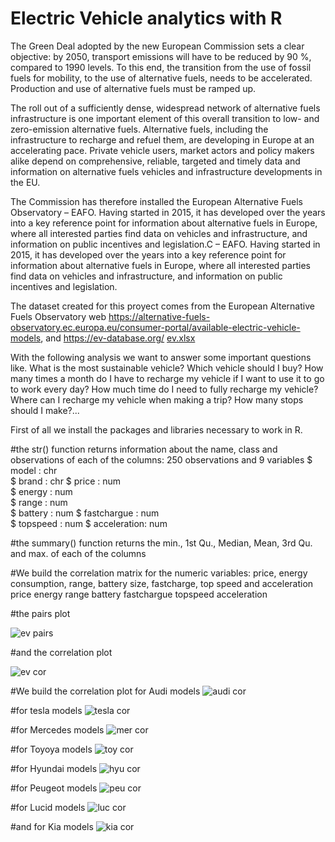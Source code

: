 # Electric Vehicle analytics with R

The Green Deal adopted by the new European Commission sets a clear objective: by 2050, transport emissions will have to be reduced by 90 %, compared to 1990 levels. To this end, the transition from the use of fossil fuels for mobility, to the use of alternative fuels, needs to be accelerated. Production and use of alternative fuels must be ramped up.

The roll out of a sufficiently dense, widespread network of alternative fuels infrastructure is one important element of this overall transition to low- and zero-emission alternative fuels. Alternative fuels, including the infrastructure to recharge and refuel them, are developing in Europe at an accelerating pace. Private vehicle users, market actors and policy makers alike depend on comprehensive, reliable, targeted and timely data and information on alternative fuels vehicles and infrastructure developments in the EU.

The Commission has therefore installed the European Alternative Fuels Observatory – EAFO. Having started in 2015, it has developed over the years into a key reference point for information about alternative fuels in Europe, where all interested parties find data on vehicles and infrastructure, and information on public incentives and legislation.C – EAFO. Having started in 2015, it has developed over the years into a key reference point for information about alternative fuels in Europe, where all interested parties find data on vehicles and infrastructure, and information on public incentives and legislation.

The dataset created for this proyect comes from the European Alternative Fuels Observatory web https://alternative-fuels-observatory.ec.europa.eu/consumer-portal/available-electric-vehicle-models, and https://ev-database.org/ 
[ev.xlsx](https://github.com/begoescrig/EV-analytics-with-R/files/9820701/ev.xlsx)

With the following analysis we want to answer some important questions like. What is the most sustainable vehicle? Which vehicle should I buy? How many times a month do I have to recharge my vehicle if I want to use it to go to work every day? How much time do I need to fully recharge my vehicle? Where can I recharge my vehicle when making a trip? How many stops should I make?...

First of all we install the packages and libraries necessary to work in R.

#the str() function returns information about the name, class and observations of each of the columns:
250 observations and 9 variables
$ model       : chr  
$ brand       : chr 
$ price       : num  
$ energy      : num  
$ range       : num  
$ battery     : num 
$ fastchargue : num  
$ topspeed    : num 
$ acceleration: num  

#the summary() function returns the min., 1st Qu., Median, Mean, 3rd Qu. and max. of each of the columns

#We build the correlation matrix for the numeric variables: price, energy consumption, range, battery size, fastcharge,  top speed and acceleration
price energy  range battery fastchargue topspeed acceleration

#the pairs plot

![ev pairs](https://user-images.githubusercontent.com/94619879/196699468-94ffdeda-0714-47c1-97b4-7b819a8e3b74.png)

#and the correlation plot

![ev cor](https://user-images.githubusercontent.com/94619879/196699521-7d708189-2e80-497e-a6de-38fbd7b75523.png)

#We build the correlation plot for Audi models
![audi cor](https://user-images.githubusercontent.com/94619879/196699655-ef323e5a-c7e5-4105-ba2a-191b84844e3d.png)

#for tesla models
![tesla cor](https://user-images.githubusercontent.com/94619879/196699850-99815de7-9923-4e01-8459-131a837d9d9b.png)

#for Mercedes models
![mer cor](https://user-images.githubusercontent.com/94619879/196699885-6f5fa29d-e489-4b67-8b64-8c1553ee2462.png)

#for Toyoya models
![toy cor](https://user-images.githubusercontent.com/94619879/196700200-073ab87b-d2ba-4198-8147-ccf8a6acdeb4.png)

#for Hyundai models
![hyu cor](https://user-images.githubusercontent.com/94619879/196700285-dc0273ed-7854-44b7-b486-71c3a3d8f765.png)

#for Peugeot models
![peu cor](https://user-images.githubusercontent.com/94619879/196700333-a72ee02c-f0e2-4a25-96c1-8e349d427834.png)

#for Lucid models
![luc cor](https://user-images.githubusercontent.com/94619879/196700395-2765064a-2bb1-4755-84d6-91a8b2ed8d3a.png)

#and for Kia models
![kia cor](https://user-images.githubusercontent.com/94619879/196700434-c5662ad9-6fba-45ed-9bbb-8c7e93f5cc07.png)


